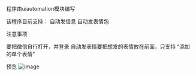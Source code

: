 程序由uiautomation模块编写


该程序目前支持：
  自动发信息
  自动发表情包

注意事项

  要把微信自行打开，并登录
  自动发表情要把想发的表情放在前面，只支持 “添加的单个表情”

预览
![image](https://github.com/Wu-Di-Bao-long-zhan-shi/WeChatTool/assets/170156666/e5fffe6c-d6a4-4136-88bd-4ce4953b69c6)

